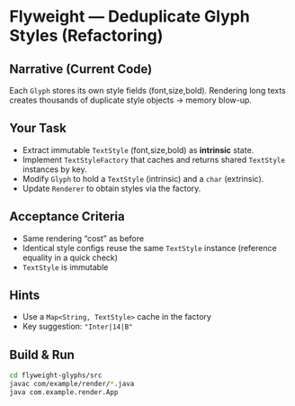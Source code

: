 # Flyweight — Deduplicate Glyph Styles (Refactoring)

## Narrative (Current Code)

Each `Glyph` stores its own style fields (font,size,bold). Rendering long texts creates thousands of duplicate style objects → memory blow-up.

## Your Task

- Extract immutable `TextStyle` (font,size,bold) as **intrinsic** state.
- Implement `TextStyleFactory` that caches and returns shared `TextStyle` instances by key.
- Modify `Glyph` to hold a `TextStyle` (intrinsic) and a `char` (extrinsic).
- Update `Renderer` to obtain styles via the factory.

## Acceptance Criteria

- Same rendering “cost” as before
- Identical style configs reuse the same `TextStyle` instance (reference equality in a quick check)
- `TextStyle` is immutable

## Hints

- Use a `Map<String, TextStyle>` cache in the factory
- Key suggestion: `"Inter|14|B"`

## Build & Run

```bash
cd flyweight-glyphs/src
javac com/example/render/*.java
java com.example.render.App
```
